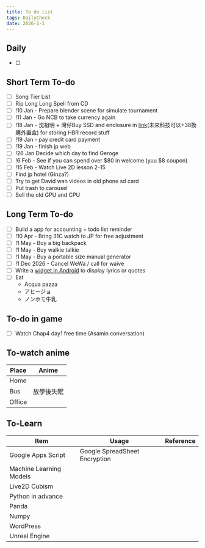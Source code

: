 ```yaml
---
title: To do list
tags: DailyCheck
date: 2026-1-1
---
```


## Daily
- [ ] 
## Short Term To-do
- [ ] Song Tier List
- [ ] Rip Long Long Spell from CD
- [ ] !10 Jan - Prepare blender scene for simulate tournament
- [ ] !11 Jan - Go NCB to take currency again
- [ ] !18 Jan - 沈祖明 + 灣仔Buy SSD and enclosure in [link](https://www.price.com.hk/product.php?p=576311)(未來科技可以+38換購外置盒) for storing HBR record stuff
- [ ] !19 Jan - pay credit card payment
- [ ] !19 Jan - finish jp web
- [ ] !26 Jan Decide which day to find Geroge
- [ ] !6 Feb - See if you can spend over $80 in welcome (yuu $8 coupon)
- [ ] !15 Feb - Watch Live 2D lesson 2-15
- [ ] Find jp hotel (Ginza?)
- [ ] Try to get David wan videos in old phone sd card
- [ ] Put trash to carousel
- [ ] Sell the old GPU and CPU
## Long Term To-do
- [ ] Build a app for accounting + todo list reminder
- [ ] !10 Apr - Bring 31C watch to JP for free adjustment
- [ ] !1 May - Buy a big backpack
- [ ] !1 May - Buy walkie talkie
- [ ] !1 May - Buy a portable size manual generator
- [ ] !1 Dec 2026 - Cancel WeWa / call for waive
- [ ] Write a [widget in Android](https://dev.to/rushitjivani/react-native-ultimate-guide-to-create-a-home-screen-widget-for-ios-and-android-1h9g) to display lyrics or quotes
- [ ] Eat 
	-  Acqua pazza
	- アヒージョ
	- ノンホモ牛乳


## To-do in game
- [ ] Watch Chap4 day1 free time (Asamin conversation)
## To-watch anime

| Place  | Anime |
| ------ | ----- |
| Home   |       |
| Bus    | 放學後失眠 |
| Office |       |
## To-Learn

| Item                    | Usage                         | Reference |
| ----------------------- | ----------------------------- | --------- |
| Google Apps Script      | Google SpreadSheet Encryption |           |
| Machine Learning Models |                               |           |
| Live2D Cubism           |                               |           |
| Python in advance       |                               |           |
| Panda                   |                               |           |
| Numpy                   |                               |           |
| WordPress               |                               |           |
| Unreal Engine           |                               |           |
